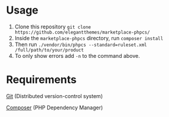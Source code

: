 # Usage

1. Clone this repository `git clone https://github.com/elegantthemes/marketplace-phpcs/`
2. Inside the `marketplace-phpcs` directory, run `composer install`
3. Then run `./vendor/bin/phpcs --standard=ruleset.xml /full/path/to/your/product`
4. To only show errors add `-n` to the command above.

# Requirements

[Git](https://git-scm.com/downloads)  (Distributed version-control system)

[Composer](https://getcomposer.org/download/) (PHP Dependency Manager)

